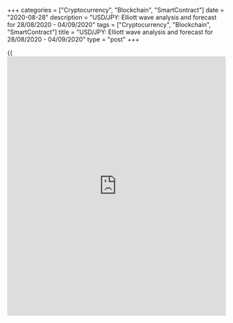 +++
categories = ["Cryptocurrency", "Blockchain", "SmartContract"]
date = "2020-08-28"
description = "USD/JPY: Elliott wave analysis and forecast for 28/08/2020 - 04/09/2020"
tags = ["Cryptocurrency", "Blockchain", "SmartContract"]
title = "USD/JPY: Elliott wave analysis and forecast for 28/08/2020 - 04/09/2020"
type = "post"
+++

{{<iframe id="large-banner" src="https://www.bounty.group/#slide=14.0" width="100%" height="600" scrolling="no" style="border: 0px solid rgb(216, 221, 230); border-radius: 3px;">}}

August 28, 2020

August 28, 2020

USD/JPY: Elliott wave analysis and forecast for 28/08/2020 –
04/09/2020Alex Geuta

 **Main scenario:** consider long positions from corrections above the
level of 105.08 with a target of 108.14 – 109.85.

 **Alternative scenario:** breakout and consolidation below the level of
105.08 will allow the pair to continue dropping to the levels of 104.19
– 103.30.

## [USD/JPY][1] remains likely to grow. Estimated pivot point is at a
level of 105.08.

 **Analysis:** On the [daily](https://www.fintecher.org/2020/03/03/forex-trading-daily-strategy/) time frame, apparently a descending
correction of larger degree finished forming as wave B and wave С
started developing, with the first wave 1 of (1) of C formed inside. On
the H4 time frame, a descending correction has formed as wave 2 of (1),
and wave 3 of (1) started to develop. Apparently, the first wave of
smaller degree i of 3 is developing on the H1 time frame, with wave
(iii) of i developing inside. If the presumption is correct, the pair
will continue to rise to the levels of 108.14 – 109.85. The level of
105.08 is critical in this scenario as the breakout will enable the pair
to continue declining to the levels of 104.19 – 103.30.

![LiteForex: USD/JPY: Elliott wave analysis and forecast for 28/08/2020
– 04/09/2020][2]

* * *

![LiteForex: USD/JPY: Elliott wave analysis and forecast for 28/08/2020
– 04/09/2020][3]

* * *

![LiteForex: USD/JPY: Elliott wave analysis and forecast for 28/08/2020
– 04/09/2020][4]

* * *

P.S. Did you like my article? Share it in social networks: it will be
the best “thank you" :)

Ask me questions and comment below. I’ll be glad to answer your
questions and give necessary explanations.

 **Useful links:**

  * I recommend trying to trade with a reliable broker [here][5]. The system allows you to trade by yourself or copy successful traders from all across the globe.
  * Use my promo-code BLOG for getting deposit bonus 50% on LiteForex platform. Just enter this code in the appropriate field while [depositing][6] your trading account.
  * Telegram channel with high-quality analytics, Forex reviews, training articles, and other useful things for traders <t.me/liteforex>

## Price chart of USDJPY in real time mode

![USD/JPY: Elliott wave analysis and forecast for 28/08/2020 –
04/09/2020][7]

The content of this article reflects the author’s opinion and does not
necessarily reflect the official position of LiteForex. The material
published on this page is provided for informational purposes only and
should not be considered as the provision of investment advice for the
purposes of Directive 2004/39/EC.

Rate this article:

{{value}}

( {{count}} {{title}} )

   1. my.lite.forex/trading/chart?symbol=USDJPY
   2. cdn.liteforex.com/cache/uploads/blog_post/wave-analisys/28-08-2020/USDJPYH1.png?w=30&s=3021fadfefcd3da9d9f912b14ddaa073
   3. cdn.liteforex.com/cache/uploads/blog_post/wave-analisys/28-08-2020/USDJPYH4.png?w=30&s=e19efb541dcd9ccbb9120c09e2a6a4eb
   4. cdn.liteforex.com/cache/uploads/blog_post/wave-analisys/28-08-2020/USDJPYDaily.png?w=30&s=d67c6448841842745e6e88e37b54a497
   5. my.liteforex.com/?category=analysts-opinions&slug=usdjpy-elliott-wave-analysis-and-forecast-for-28082020-04092020&openPopup=%2Fregistration%2Fpopup&utm_source=blog&utm_medium=article&utm_campaign=bonus
   6. my.liteforex.com/deposit/?category=analysts-opinions&slug=usdjpy-elliott-wave-analysis-and-forecast-for-28082020-04092020&promo_code=BLOG&utm_source=blog&utm_medium=article&utm_campaign=bonus
   7. cdn.liteforex.com/cache/uploads/blog_post/wave-analisys/Previews-elliot-waves/usdjpy-elliott-wave-analysis-liteforex-blog-preview.jpg?q=75&w=1000&s=f0867c01908a5c33b4093c1e777d00f6